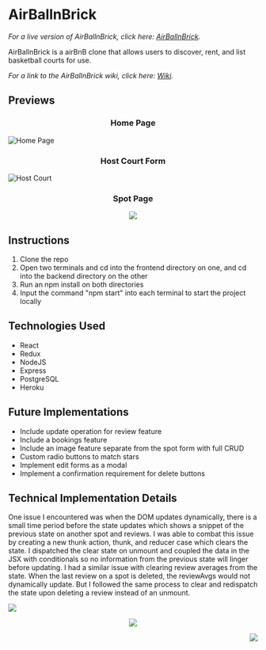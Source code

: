 # AirBallnBrick

_For a live version of AirBallnBrick, click here: [AirBallnBrick](https://airball-n-brick.herokuapp.com/)._

AirBallnBrick is a airBnB clone that allows users to discover, rent, and list basketball courts for use.

_For a link to the AirBallnBrick wiki, click here: [Wiki](https://github.com/KimJonathan426/AirBall-n-Brick/wiki)._


## Previews

<h3 align="center">
  Home Page
</h3>

![Home Page](https://user-images.githubusercontent.com/100963461/177250785-1d8e7a41-ea4d-424f-a2a6-2a814ae50d19.PNG)


<h3 align="center">
  Host Court Form
</h3>

![Host Court](https://user-images.githubusercontent.com/100963461/177251572-19d8666a-fc4c-4519-a258-7960099682cc.PNG)


<h3 align="center">
  Spot Page
</h3>

<p align="center">
  <img src="https://user-images.githubusercontent.com/100963461/177252214-791f915a-d415-4eb5-baac-2372139dd035.PNG" />
</p>


## Instructions
1. Clone the repo
2. Open two terminals and cd into the frontend directory on one, and cd into the backend directory on the other
3. Run an npm install on both directories
4. Input the command "npm start" into each terminal to start the project locally


## Technologies Used
- React
- Redux
- NodeJS
- Express
- PostgreSQL
- Heroku


## Future Implementations
- Include update operation for review feature
- Include a bookings feature
- Include an image feature separate from the spot form with full CRUD
- Custom radio buttons to match stars
- Implement edit forms as a modal
- Implement a confirmation requirement for delete buttons


## Technical Implementation Details
One issue I encountered was when the DOM updates dynamically, there is a small time period before the state updates which shows a snippet of the previous state on another spot and reviews. I was able to combat this issue by creating a new thunk action, thunk, and reducer case which clears the state. I dispatched the clear state on unmount and coupled the data in the JSX with conditionals so no information from the previous state will linger before updating. I had a similar issue with clearing review averages from the state. When the last review on a spot is deleted, the reviewAvgs would not dynamically update. But I followed the same process to clear and redispatch the state upon deleting a review instead of an unmount. 

<p align="left">
  <img src="https://user-images.githubusercontent.com/100963461/177257780-26528ee8-f811-4591-9db2-071a26c38e4e.PNG" />
</p>


<p align="center">
  <img src="https://user-images.githubusercontent.com/100963461/177257824-b18adf12-0250-4f1d-8156-1daee2138a74.PNG" />
</p>

<p align="right">
  <img src="https://user-images.githubusercontent.com/100963461/177258316-20da3b02-950d-4b26-855b-5835b0fc94bb.PNG" />
</p>

